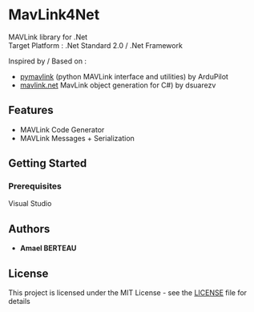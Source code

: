 # MavLink4Net

MAVLink library for .Net<br />
Target Platform : .Net Standard 2.0 / .Net Framework

Inspired by / Based on :
* [pymavlink](https://github.com/ArduPilot/pymavlink/) (python MAVLink interface and utilities) by ArduPilot
* [mavlink.net](https://github.com/dsuarezv/mavlink.net) MavLink object generation for C#) by dsuarezv

## Features
* MAVLink Code Generator
* MAVLink Messages + Serialization

## Getting Started
### Prerequisites

Visual Studio

## Authors

* **Amael BERTEAU**

## License

This project is licensed under the MIT License - see the [LICENSE](LICENSE) file for details
